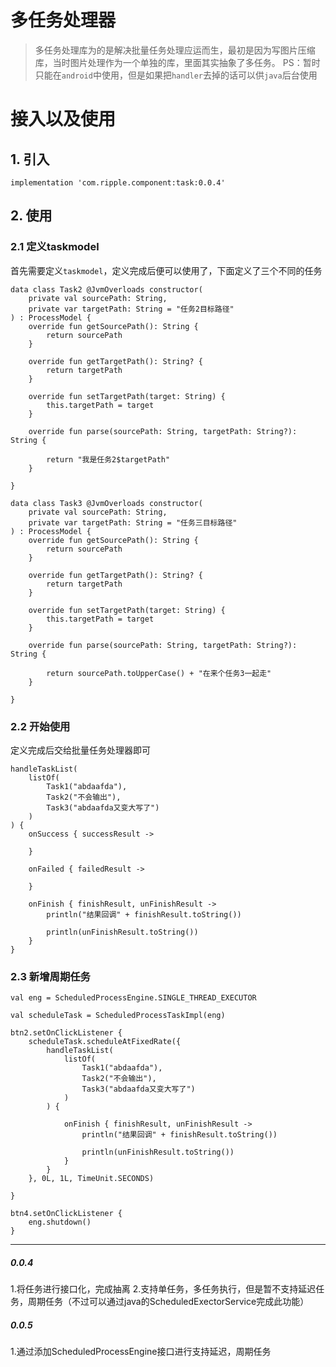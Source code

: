 # 多任务处理器
>多任务处理库为的是解决批量任务处理应运而生，最初是因为写图片压缩库，当时图片处理作为一个单独的库，里面其实抽象了多任务。
>PS：暂时只能在`android`中使用，但是如果把`handler`去掉的话可以供`java`后台使用

# **接入以及使用**
## 1. 引入

```
implementation 'com.ripple.component:task:0.0.4'
```
## 2. 使用
### 2.1 定义taskmodel
首先需要定义`taskmodel`，定义完成后便可以使用了，下面定义了三个不同的任务

```
data class Task2 @JvmOverloads constructor(
    private val sourcePath: String,
    private var targetPath: String = "任务2目标路径"
) : ProcessModel {
    override fun getSourcePath(): String {
        return sourcePath
    }

    override fun getTargetPath(): String? {
        return targetPath
    }

    override fun setTargetPath(target: String) {
        this.targetPath = target
    }

    override fun parse(sourcePath: String, targetPath: String?): String {

        return "我是任务2$targetPath"
    }

}

data class Task3 @JvmOverloads constructor(
    private val sourcePath: String,
    private var targetPath: String = "任务三目标路径"
) : ProcessModel {
    override fun getSourcePath(): String {
        return sourcePath
    }

    override fun getTargetPath(): String? {
        return targetPath
    }

    override fun setTargetPath(target: String) {
        this.targetPath = target
    }

    override fun parse(sourcePath: String, targetPath: String?): String {

        return sourcePath.toUpperCase() + "在来个任务3一起走"
    }

}
```

### 2.2 开始使用
定义完成后交给批量任务处理器即可
```
handleTaskList(
    listOf(
        Task1("abdaafda"),
        Task2("不会输出"),
        Task3("abdaafda又变大写了")
    )
) {
    onSuccess { successResult ->

    }

    onFailed { failedResult ->

    }

    onFinish { finishResult, unFinishResult ->
        println("结果回调" + finishResult.toString())

        println(unFinishResult.toString())
    }
}
```

### 2.3 新增周期任务

```
val eng = ScheduledProcessEngine.SINGLE_THREAD_EXECUTOR

val scheduleTask = ScheduledProcessTaskImpl(eng)

btn2.setOnClickListener {
    scheduleTask.scheduleAtFixedRate({
        handleTaskList(
            listOf(
                Task1("abdaafda"),
                Task2("不会输出"),
                Task3("abdaafda又变大写了")
            )
        ) {

            onFinish { finishResult, unFinishResult ->
                println("结果回调" + finishResult.toString())

                println(unFinishResult.toString())
            }
        }
    }, 0L, 1L, TimeUnit.SECONDS)

}

btn4.setOnClickListener {
    eng.shutdown()
}
```



-------
##### 0.0.4
1.将任务进行接口化，完成抽离
2.支持单任务，多任务执行，但是暂不支持延迟任务，周期任务（不过可以通过java的ScheduledExectorService完成此功能）
##### 0.0.5
1.通过添加ScheduledProcessEngine接口进行支持延迟，周期任务
